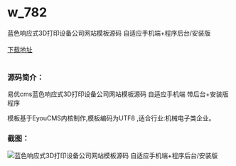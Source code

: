 # w_782
蓝色响应式3D打印设备公司网站模板源码 自适应手机端+程序后台/安装版
<br/></br>
[下载地址](https://www.uuid2.com/782.html "下载地址")
<br/></br>
<h3>源码简介：</h3>
<p>易优cms蓝色响应式3D打印设备公司网站模板源码 自适应手机端 带后台+安装版程序<p>
<p>模板基于EyouCMS内核制作,模板编码为UTF8 ,适合行业:机械电子类企业。<p>
<h3>截图：</h3>
<img src="https://www.uuid2.com/wp-content/uploads/img/202105/a3e475e417.png" alt="蓝色响应式3D打印设备公司网站模板源码 自适应手机端+程序后台/安装版">
